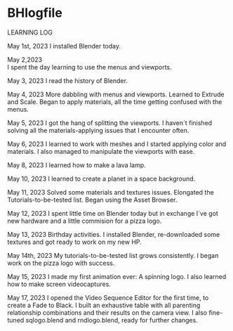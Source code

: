 # BHlogfile


LEARNING LOG


May 1st, 2023
I installed Blender today. 

May 2,2023  
I spent the day learning to use the menus and viewports. 

May 3, 2023 
I read the history of Blender.

May 4, 2023
More dabbling with menus and viewports. Learned to Extrude and Scale. Began to apply materials, all the time getting confused with the menus.

May 5, 2023
I got the hang of splitting the viewports. I haven´t finished solving all the materials-applying issues that I encounter often.

May 6, 2023
I learned to work with meshes and I started applying color and materials. I also managed to manipulate the viewports with ease.

May 8, 2023
I learned how to make a lava lamp.

May 10, 2023
 I learned to create a planet in a space background.

May 11, 2023
Solved some materials and textures issues. Elongated the Tutorials-to-be-tested list. Began using the Asset Browser.

May 12, 2023
I spent little time on Blender today but in exchange I´ve got new hardware and a little commision for a pizza logo.

May 13, 2023
Birthday activities. I installed Blender, re-downloaded some textures and got ready to work on my new HP.

May 14th, 2023
My tutorials-to-be-tested list grows consistently. I began work on the pizza logo with success.

May 15, 2023
I made my first animation ever: A spinning logo. I also learned how to make screen videocaptures.

May 17, 2023
I opened the Video Sequence Editor for the first time, to create a Fade to Black. I built an exhaustive table with all parenting relationship combinations and their results on the camera view. I also fine-tuned sqlogo.blend and rndlogo.blend, ready for further changes.
